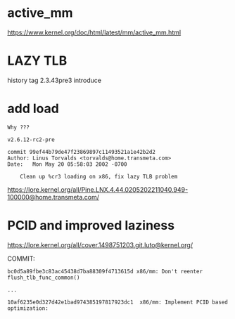 # active_mm
https://www.kernel.org/doc/html/latest/mm/active_mm.html

# LAZY TLB
history tag 2.3.43pre3 introduce

# add load
```
Why ???

v2.6.12-rc2-pre

commit 99ef44b79de47f23869897c11493521a1e42b2d2
Author: Linus Torvalds <torvalds@home.transmeta.com>
Date:   Mon May 20 05:58:03 2002 -0700

    Clean up %cr3 loading on x86, fix lazy TLB problem
```
https://lore.kernel.org/all/Pine.LNX.4.44.0205202211040.949-100000@home.transmeta.com/


# PCID and improved laziness
https://lore.kernel.org/all/cover.1498751203.git.luto@kernel.org/


COMMIT:
```
bc0d5a89fbe3c83ac45438d7ba88309f4713615d x86/mm: Don't reenter flush_tlb_func_common()

...

10af6235e0d327d42e1bad974385197817923dc1  x86/mm: Implement PCID based optimization:
```
